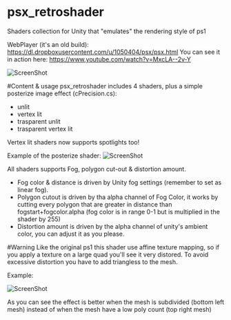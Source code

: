 # psx_retroshader
Shaders collection for Unity that "emulates" the rendering style of ps1

WebPlayer (it's an old build): https://dl.dropboxusercontent.com/u/1050404/psx/psx.html
You can see it in action here: https://www.youtube.com/watch?v=MxcLA--2v-Y

![ScreenShot](http://i.imgur.com/MS7sjt3.png)

#Content & usage
psx_retroshader includes 4 shaders, plus a simple posterize image effect (cPrecision.cs):
- unlit
- vertex lit
- trasparent unlit
- trasparent vertex lit

Vertex lit shaders now supports spotlights too!

Example of the posterize shader:
![ScreenShot](http://i.imgur.com/HE5fxhT.png)

All shaders supports Fog, polygon cut-out & distortion amount.
- Fog color & distance is driven by Unity fog settings (remember to set as linear fog).
- Polygon cutout is driven by tha alpha channel of Fog Color, it works by cutting every polygon that are greater in distance than fogstart+fogcolor.alpha (fog color is in range 0-1 but is multiplied in the shader by 255)
- Distortion amount is driven by the alpha channel of unity's ambient color, you can adjust it as you please.

#Warning
Like the original ps1 this shader use affine texture mapping, so if you apply a texture on a large quad you'll see it very distored.
To avoid excessive distortion you have to add triangless to the mesh.

Example:

![ScreenShot](http://i.imgur.com/zC2T1uJ.png)

As you can see the effect is better when the mesh is subdivided (bottom left mesh) instead of when the mesh have a low poly count (top right mesh) 

